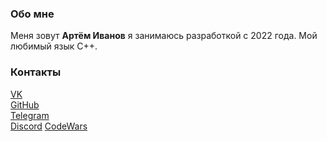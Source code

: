 ### Обо мне

Меня зовут **Артём Иванов** я занимаюсь разработкой с 2022 года.
Мой любимый язык C++.
### Контакты

[VK](https://vk.com/da_da_ya_hilton)  
[GitHub](https://github.com/Hi1t0n)  
[Telegram](https://t.me/Artyom_Hilton)  
[Discord](HILTON#9122)
[CodeWars](https://www.codewars.com/users/Hi1t0n/stats)
